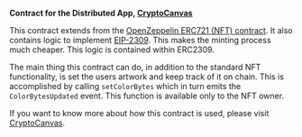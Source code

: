 **Contract for the Distributed App, <a href="http://ethercanvas.io">CryptoCanvas</a>**

This contract extends from the <a href="https://github.com/OpenZeppelin/openzeppelin-contracts/blob/master/contracts/token/ERC721/ERC721.sol">OpenZeppelin ERC721 (NFT) contract</a>.
It also contains logic to implement <a href="https://eips.ethereum.org/EIPS/eip-2309">EIP-2309</a>.  This makes the minting process much cheaper. This logic is contained within ERC2309.

The main thing this contract can do, in addition to the standard NFT functionality, is set the users artwork and keep track of it on chain.
This is accomplished by calling `setColorBytes` which in turn emits the `ColorBytesUpdated` event.  This function is available only to the NFT owner.

If you want to know more about how this contract is used, please visit <a href="http://ethercanvas.io">CryptoCanvas</a>.
